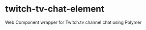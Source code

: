 twitch-tv-chat-element
======================

Web Component wrapper for Twitch.tv channel chat using Polymer
